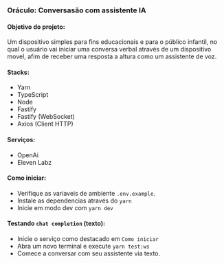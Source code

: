### Oráculo: Conversasão com assistente IA

#### Objetivo do projeto:

Um dispositivo simples para fins educacionais e para o público infantil, no qual o usuário vai iniciar uma conversa verbal através de um dispositivo movel, afim de receber uma resposta a altura como um assistente de voz.

#### Stacks:

- Yarn
- TypeScript
- Node
- Fastify
- Fastify (WebSocket)
- Axios (Client HTTP)

#### Serviços:

- OpenAi
- Eleven Labz

#### Como iniciar:

- Verifique as variaveis de ambiente `.env.example`.
- Instale as dependencias através do `yarn`
- Inicie em modo dev com `yarn dev`

#### Testando `chat completion` (texto):

- Inicie o serviço como destacado em `Como iniciar`
- Abra um novo terminal e execute `yarn test:ws`
- Comece a conversar com seu assistente via texto.
